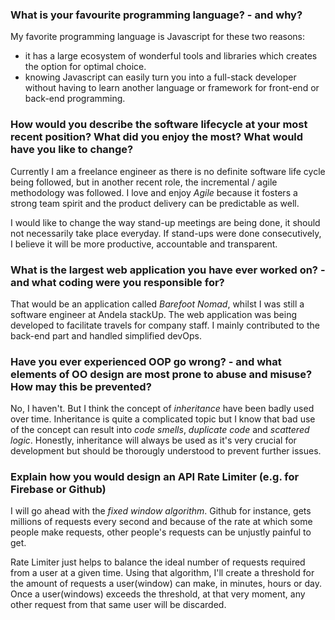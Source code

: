 ### What is your favourite programming language? - and why?

My favorite programming language is Javascript for these two reasons:
- it has a large ecosystem of wonderful tools and libraries which creates the option for optimal choice.
- knowing Javascript can easily turn you into a full-stack developer without having to learn another language or framework for front-end or back-end programming.

### How would you describe the software lifecycle at your most recent position? What did you enjoy the most? What would have you like to change?

Currently I am a freelance engineer as there is no definite software life cycle being followed, but in another recent role, the incremental / agile methodology was followed.
I love and enjoy _Agile_ because it fosters a strong team spirit and the product delivery can be predictable as well.

I would like to change the way stand-up meetings are being done, it should not necessarily take place everyday. If stand-ups were done consecutively, I believe it will be more productive, accountable and transparent.

### What is the largest web application you have ever worked on? - and what coding were you responsible for?

That would be an application called _Barefoot Nomad_, whilst I was still a software engineer at Andela stackUp. 
The web application was being developed to facilitate travels for company staff. I mainly contributed to the back-end part and handled simplified devOps. 

### Have you ever experienced OOP go wrong? - and what elements of OO design are most prone to abuse and misuse? How may this be prevented?

No, I haven't. But I think the concept of _inheritance_ have been badly used over time. Inheritance is quite a complicated topic but I know that bad use of the concept can result into _code smells_, _duplicate code_ and _scattered logic_.
Honestly, inheritance will always be used as it's very crucial for development but should be thorougly understood to prevent further issues.

### Explain how you would design an API Rate Limiter (e.g. for Firebase or Github)

I will go ahead with the _fixed window algorithm_. 
Github for instance, gets millions of requests every second and because of the rate at which some people make requests, other people's requests can be unjustly painful to get. 

Rate Limiter just helps to balance the ideal number of requests required from a user at a given time.
Using that algorithm, I'll create a threshold for the amount of requests a user(window) can make, in minutes, hours or day. 
Once a user(windows) exceeds the threshold, at that very moment, any other request from that same user will be discarded.